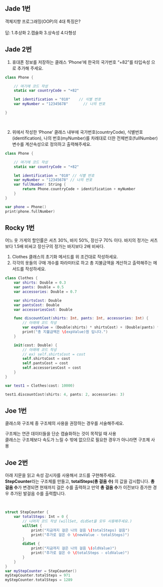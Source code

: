 Jade 1번
---
객체지향 프로그래밍(OOP)의 4대 특징은?
<br><br>
답:
1.추상화 2.캡슐화 3.상속성 4.다형성
<br>

Jade 2번
---
1) 휴대폰 정보를 저장하는 클래스 ‘Phone’에 한국의 국가번호 “+82”를 타입속성 으로 추가해 주세요.<br>

```swift
class Phone {

    // 여기에 코드 작성
    static var countryCode = "+82"

    let identification = "010"    // 식별 번호
    var myNumber = "12345678"       // 나의 번호

}
```
<br>

2) 위에서 작성한 ‘Phone’ 클래스 내부에 국가번호(countryCode), 식별번호(identification), 나의 번호(myNumber)를 차례대로 더한 전체번호(fullNumber) 변수를 계산속성으로 정의하고 출력해주세요. 


```swift
class Phone {

    // 여기에 코드 작성
    static var countryCode = "+82"

    let identification = "010" // 식별 번호
    var myNumber = "12345678" // 나의 번호
    var fullNumber: String {
        return Phone.countryCode + identification + myNumber
    }
}

var phone = Phone()
print(phone.fullNumber)
```


Rocky 1번
---
어느 옷 가게의 할인률은 셔츠 30%, 바지 50%, 장신구 70% 이다. 바지의 정가는 셔츠보다 1.5배 비싸고 장신구의 정가는 바지보다 2배 비싸다.<br>
1) Clothes 클래스의 초기화 메서드를 위 조건대로 작성하세요.<br>
2) 각각의 옷들의 구매 개수를 파라미터로 하고 총 지불금액을 계산하고 출력해주는 메서드를 작성하세요.<br>

```swift
class Clothes {
    var shirts: Double = 0.3
    var pants: Double = 0.5
    var accessories: Double = 0.7

    var shirtsCost: Double
    var pantsCost: Double
    var accessoriesCost: Double

    func discountCost(shirts: Int, pants: Int, accessories: Int) {
        // 아래에 코드 작성
        var expValue = (Double(shirts) * shirtsCost) + (Double(pants) * pantsCost) + (Double(accessories) * accessoriesCost)
        print("총 지불금액은 \(expValue)원 입니다.")
    }

    init(cost: Double) {
        // 아래에 코드 작성
        // ex) self.shirtsCost = cost
        self.shirtsCost = cost
        self.pantsCost = cost
        self.accessoriesCost = cost
    }
}

var test1 = Clothes(cost: 10000)

test1.discountCost(shirts: 4, pants: 2, accessories: 3)
```


Joe 1번
---
클래스와 구조체 중 구조체의 사용을 권장하는 경우를 서술해주세요.<br>

구조체는 연관 데이터들을 단순 캡슐화하는 것이 목적일 때 사용<br>
클래스는 구조체보다 속도가 느릴 수 밖에 없으므로 필요한 경우가 아니라면 구조체 사용<br>


Joe 2번
---
아래 지문을 읽고 속성 감시자를 사용해서 코드를 구현해주세요.<br>
**StepCounter**라는 구조체를 만들고, **totalSteps(총 걸음 수)** 의 값을 감시합니다. **총 걸음 수**가 변경되면 현재까지 걸은 수를 출력하고 만약 **총 걸음 수**가 이전보다 증가한 경우 추가된 발걸음 수를 출력합니다.<br>

<br>

```swift
struct StepCounter {
    var totalSteps: Int = 0 {
        // 나머지 코드 작성 (willSet, didSet을 모두 사용해주세요.)
        willSet {
            print("지금까지 걸은 나의 걸음 \(totalSteps) 걸음")
            print("추가로 걸은 수 \(newValue - totalSteps)")
        }
        didSet {
            print("지금까지 걸은 나의 걸음 \(oldValue)")
            print("추가로 걸은 수 \(totalSteps - oldValue)")
        }
    }
}
var myStepCounter = StepCounter()
myStepCounter.totalSteps = 971
myStepCounter.totalSteps = 1289
```
 
 
